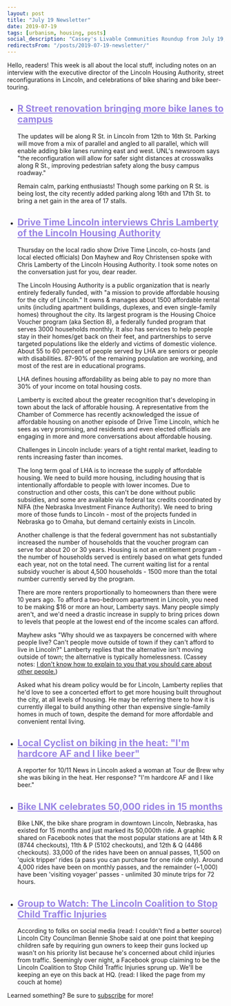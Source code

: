 ```yaml
---
layout: post
title: "July 19 Newsletter"
date: 2019-07-19
tags: [urbanism, housing, posts]
social_description: "Cassey's Livable Communities Roundup from July 19, 2019"
redirectsFrom: "/posts/2019-07-19-newsletter/"
---
```

<div> <p>Hello, readers! This week is all about the local stuff, including notes on an interview with the executive director of the Lincoln Housing Authority, street reconfigurations in Lincoln, and celebrations of bike sharing and bike beer-touring.</p> <ul> <li> <h2 style="color: #9883E5 !important"> <a style="color: #9883E5 !important" href="">R Street renovation bringing more bike lanes to campus</a> </h2> <p>The updates will be along R St. in Lincoln from 12th to 16th St. Parking will move from a mix of parallel and angled to all parallel, which will enable adding bike lanes running east and west. UNL's newsroom says &quot;the reconfiguration will allow for safer sight distances at crosswalks along R St., improving pedestrian safety along the busy campus roadway.&quot;</p> <p>Remain calm, parking enthusiasts! Though some parking on R St. is being lost, the city recently added parking along 16th and 17th St. to bring a net gain in the area of 17 stalls.</p> </li> <li> <h2 style="color: #9883E5 !important"> <a style="color: #9883E5 !important" href="">Drive Time Lincoln interviews Chris Lamberty of the Lincoln Housing Authority</a> </h2> <p>Thursday on the local radio show Drive Time Lincoln, co-hosts (and local elected officials) Don Mayhew and Roy Christensen spoke with Chris Lamberty of the Lincoln Housing Authority. I took some notes on the conversation just for you, dear reader.</p> <p>The Lincoln Housing Authority is a public organization that is nearly entirely federally funded, with &quot;a mission to provide affordable housing for the city of Lincoln.&quot; It owns &amp; manages about 1500 affordable rental units (including apartment buildings, duplexes, and even single-family homes) throughout the city. Its largest program is the Housing Choice Voucher program (aka Section 8), a federally funded program that serves 3000 households monthly. It also has services to help people stay in their homes/get back on their feet, and partnerships to serve targeted populations like the elderly and victims of domestic violence. About 55 to 60 percent of people served by LHA are seniors or people with disabilities. 87-90% of the remaining population are working, and most of the rest are in educational programs.</p> <p>LHA defines housing affordability as being able to pay no more than 30% of your income on total housing costs.</p> <p>Lamberty is excited about the greater recognition that's developing in town about the lack of afforable housing. A representative from the Chamber of Commerce has recently acknowledged the issue of affordable housing on another episode of Drive Time Lincoln, which he sees as very promising, and residents and even elected officials are engaging in more and more conversations about affordable housing.</p> <p>Challenges in Lincoln include: years of a tight rental market, leading to rents increasing faster than incomes.</p> <p>The long term goal of LHA is to increase the supply of affordable housing. We need to build more housing, including housing that is intentionally affordable to people with lower incomes. Due to construction and other costs, this can't be done without public subsidies, and some are available via federal tax credits coordinated by NIFA (the Nebraska Investment Finance Authority). We need to bring more of those funds to Lincoln - most of the projects funded in Nebraska go to Omaha, but demand certainly exists in Lincoln.</p> <p>Another challenge is that the federal government has not substantially increased the number of households that the voucher program can serve for about 20 or 30 years. Housing is not an entitlement program - the number of households served is entirely based on what gets funded each year, not on the total need. The current waiting list for a rental subsidy voucher is about 4,500 households - 1500 more than the total number currently served by the program.</p> <p>There are more renters proportionally to homeowners than there were 10 years ago. To afford a two-bedroom apartment in Lincoln, you need to be making $16 or more an hour, Lamberty says. Many people simply aren't, and we'd need a drastic increase in supply to bring prices down to levels that people at the lowest end of the income scales can afford.</p> <p>Mayhew asks &quot;Why should we as taxpayers be concerned with where people live? Can't people move outside of town if they can't afford to live in Lincoln?&quot; Lamberty replies that the alternative isn't moving outside of town; the alternative is typically homelessness. (Cassey notes: <a href="https://www.huffpost.com/entry/i-dont-know-how-to-explain-to-you-that-you-should_b_59519811e4b0f078efd98440">I don't know how to explain to you that you should care about other people.</a>)</p> <p>Asked what his dream policy would be for Lincoln, Lamberty replies that he'd love to see a concerted effort to get more housing built throughout the city, at all levels of housing. He may be referring there to how it is currently illegal to build anything other than expensive single-family homes in much of town, despite the demand for more affordable and convenient rental living.</p> </li> <li> <h2 style="color: #9883E5 !important"> <a style="color: #9883E5 !important" href="">Local Cyclist on biking in the heat: &quot;I&#x27;m hardcore AF and I like beer&quot;</a> </h2> <p>A reporter for 10/11 News in Lincoln asked a woman at Tour de Brew why she was biking in the heat. Her response? &quot;I'm hardcore AF and I like beer.&quot;</p> </li> <li> <h2 style="color: #9883E5 !important"> <a style="color: #9883E5 !important" href="">Bike LNK celebrates 50,000 rides in 15 months</a> </h2> <p>Bike LNK, the bike share program in downtown Lincoln, Nebraska, has existed for 15 months and just marked its 50,000th ride. A graphic shared on Facebook notes that the most popular stations are at 14th &amp; R (8744 checkouts), 11th &amp; P (5102 checkouts), and 12th &amp; Q (4486 checkouts). 33,000 of the rides have been on annual passes, 11,500 on 'quick tripper' rides (a pass you can purchase for one ride only). Around 4,000 rides have been on monthly passes, and the remainder (~1,000) have been 'visiting voyager' passes - unlimited 30 minute trips for 72 hours.</p> </li> <li> <h2 style="color: #9883E5 !important"> <a style="color: #9883E5 !important" href="">Group to Watch: The Lincoln Coalition to Stop Child Traffic Injuries</a> </h2> <p>According to folks on social media (read: I couldn't find a better source) Lincoln City Councilman Bennie Shobe said at one point that keeping children safe by requiring gun owners to keep their guns locked up wasn't on his priority list because he's concerned about child injuries from traffic. Seemingly over night, a Facebook group claiming to be the Lincoln Coalition to Stop Child Traffic Injuries sprung up. We'll be keeping an eye on this back at HQ. (read: I liked the page from my couch at home)</p> </li> </ul> <p>Learned something? Be sure to <a href="https://tinyletter.com/cassey">subscribe</a> for more!</p> </div>

